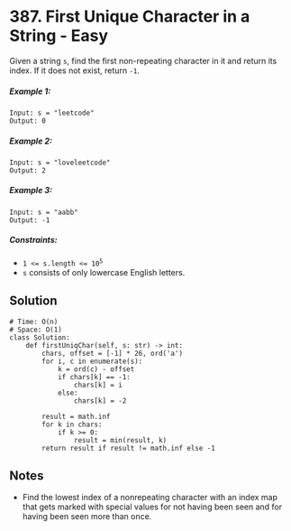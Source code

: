 # 387. First Unique Character in a String - Easy

Given a string `s`, find the first non-repeating character in it and return its index. If it does not exist, return `-1`.

##### Example 1:

```
Input: s = "leetcode"
Output: 0
```

##### Example 2:

```
Input: s = "loveleetcode"
Output: 2
```

##### Example 3:

```
Input: s = "aabb"
Output: -1
```

##### Constraints:

- <code>1 <= s.length <= 10<sup>5</sup></code>
- `s` consists of only lowercase English letters.

## Solution

```
# Time: O(n)
# Space: O(1)
class Solution:
    def firstUniqChar(self, s: str) -> int:
        chars, offset = [-1] * 26, ord('a')
        for i, c in enumerate(s):
            k = ord(c) - offset
            if chars[k] == -1:
                chars[k] = i
            else:
                chars[k] = -2

        result = math.inf
        for k in chars:
            if k >= 0:
                result = min(result, k)
        return result if result != math.inf else -1
```

## Notes
- Find the lowest index of a nonrepeating character with an index map that gets marked with special values for not having been seen and for having been seen more than once. 